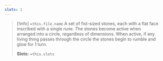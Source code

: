 ```yaml
---
slots: 1
---
```

> [!info]  `=this.file.name`
> A set of fist-sized stones, each with a flat face inscribed with a single rune. The stones become active when arranged into a circle, regardless of dimensions. When active, if any living thing passes through the circle the stones begin to rumble and glow for 1 turn.
> 
> **Slots:** `=this.slots`










